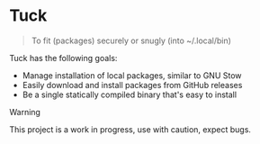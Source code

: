 # Tuck

> To fit (packages) securely or snugly (into ~/.local/bin)

Tuck has the following goals:

* Manage installation of local packages, similar to GNU Stow
* Easily download and install packages from GitHub releases
* Be a single statically compiled binary that's easy to install

> [!WARNING]  
> This project is a work in progress, use with caution, expect bugs.
